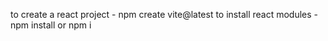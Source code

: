 to create a react project - npm create vite@latest
to install react modules - npm install or npm i

